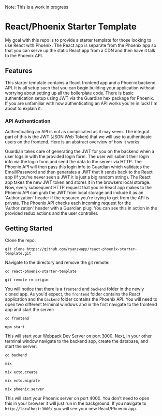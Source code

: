 Note: This is a work in progress

# React/Phoenix Starter Template

My goal with this repo is to provide a starter template for those looking to use React with Phoenix. The React app is separate from the Phoenix app so that you can serve up the static React app from a CDN and then have it talk to the Phoenix API.

## Features

This starter template contains a React frontend app and a Phoenix backend API. It is all setup such that you can begin building your application without worrying about setting up all the boilerplate code. There is basic authentication setup using JWT via the Guardian hex package for Phoenix. If you are unfamiliar with how authenticating an API works you're in luck! I'm about to explain it.

### API Authentication

Authenticating an API is not as complicated as it may seem. The integral part of this is the JWT (JSON Web Token) that we will use to authenticate users on the frontend. Here is an abstract overview of how it works: 

Guardian takes care of generating the JWT for you on the backend when a user logs in with the provided login form. The user will submit their login info via the login form and send the data to the server via HTTP. The Phoenix API will then pass this login info to Guardian which validates the Email/Password and then generates a JWT that it sends back to the React app (If you've never seen a JWT it is just a big random string). The React app takes the new JWT token and stores it in the browsers local storage. Now, every subsequent HTTP request that you're React app makes to the Phoenix API can grab the JWT from local storage and include it as an 'Authorization' header if the resource you're trying to get from the API is private. The Phoenix API checks each incoming request for the 'Authorization' header with a Guardian plug.  You can see this in action in the provided redux actions and the user controller.

## Getting Started

Clone the repo:
```
git clone https://github.com/ryanswapp/react-phoenix-starter-template.git
```

Navigate to the directory and remove the git remote:
```
cd react-phoenix-starter-template

git remote rm origin
```

You will notice that there is a ```frontend``` and ```backend``` folder in the newly cloned app. As you'd expect, the ```frontend``` folder contains the React application and the ```backend``` folder contains the Phoenix API. You will need to open two different terminal windows and in the first navigate to the frontend app and start the server:
```
cd frontend

npm start
```

This will start your Webpack Dev Server on port 3000. Next, in your other terminal window navigate to the backend app, create the database, and start the server:
```
cd backend

mix

mix ecto.create

mix ecto.migrate

mix phoenix.server
```

This will start your Phoenix server on port 4000. You don't need to open this in your browser it will just run in the background. If you navigate to ```http://localhost:3000/``` you will see your new React/Phoenix app.


